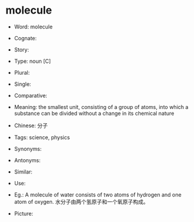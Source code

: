 # molecule

- Word: molecule
- Cognate: 
- Story: 

- Type: noun [C]
- Plural: 
- Single: 
- Comparative: 
- Meaning: the smallest unit, consisting of a group of atoms, into which a substance can be divided without a change in its chemical nature
- Chinese: 分子
- Tags: science, physics
- Synonyms: 
- Antonyms: 
- Similar: 
- Use: 
- Eg.: A molecule of water consists of two atoms of hydrogen and one atom of oxygen. 水分子由两个氢原子和一个氧原子构成。
- Picture: 

